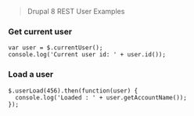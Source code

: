 > Drupal 8 REST User Examples
### Get current user
```
var user = $.currentUser();
console.log('Current user id: ' + user.id());
```
### Load a user
```
$.userLoad(456).then(function(user) {
  console.log('Loaded : ' + user.getAccountName());
});
```